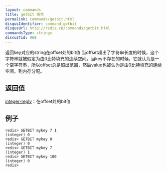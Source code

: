 ```yaml
---
layout: commands
title: getbit 命令
permalink: commands/getbit.html
disqusIdentifier: command_getbit
disqusUrl: http://redis.cn/commands/getbit.html
commandsType: strings
discuzTid: 969
---
```


返回key对应的string在offset处的bit值 当offset超出了字符串长度的时候，这个字符串就被假定为由0比特填充的连续空间。当key不存在的时候，它就认为是一个空字符串，所以offset总是超出范围，然后value也被认为是由0比特填充的连续空间。到内存分配。

## 返回值

[integer-reply](/topics/protocol.html#integer-reply)：在offset处的bit值

## 例子

	redis> SETBIT mykey 7 1
	(integer) 0
	redis> GETBIT mykey 0
	(integer) 0
	redis> GETBIT mykey 7
	(integer) 1
	redis> GETBIT mykey 100
	(integer) 0
	redis> 